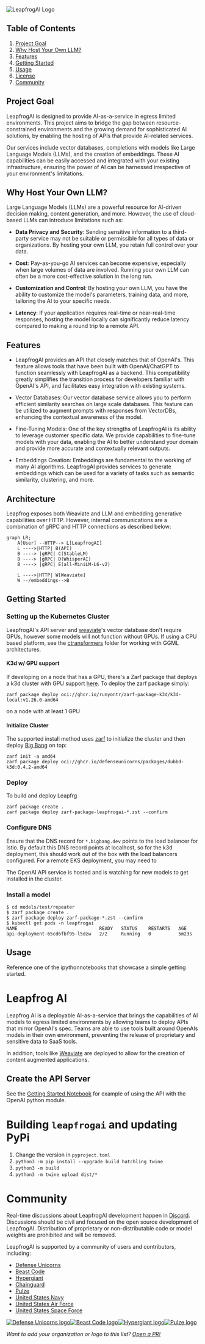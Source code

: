 ![LeapfrogAI Logo](https://github.com/defenseunicorns/leapfrogai/raw/main/docs/imgs/leapfrogai.png)

## Table of Contents
1. [Project Goal](#project-goal)
2. [Why Host Your Own LLM?](#why-host-your-own-llm)
3. [Features](#features)
4. [Getting Started](#getting-started)
5. [Usage](#usage)
7. [License](LICENSE)
8. [Community](#community)

## Project Goal <a name="project-goal"></a>

LeapfrogAI is designed to provide AI-as-a-service in egress limited environments. This project aims to bridge the gap between resource-constrained environments and the growing demand for sophisticated AI solutions, by enabling the hosting of APIs that provide AI-related services.

Our services include vector databases, completions with models like Large Language Models (LLMs), and the creation of embeddings. These AI capabilities can be easily accessed and integrated with your existing infrastructure, ensuring the power of AI can be harnessed irrespective of your environment's limitations.

## Why Host Your Own LLM? <a name="why-host-your-own-llm"></a>

Large Language Models (LLMs) are a powerful resource for AI-driven decision making, content generation, and more. However, the use of cloud-based LLMs can introduce limitations such as:

* **Data Privacy and Security**: Sending sensitive information to a third-party service may not be suitable or permissible for all types of data or organizations. By hosting your own LLM, you retain full control over your data.

* **Cost**: Pay-as-you-go AI services can become expensive, especially when large volumes of data are involved. Running your own LLM can often be a more cost-effective solution in the long run.

* **Customization and Control**: By hosting your own LLM, you have the ability to customize the model's parameters, training data, and more, tailoring the AI to your specific needs.

* **Latency**: If your application requires real-time or near-real-time responses, hosting the model locally can significantly reduce latency compared to making a round trip to a remote API.

## Features <a name="features"></a>

* LeapfrogAI provides an API that closely matches that of OpenAI's. This feature allows tools that have been built with OpenAI/ChatGPT to function seamlessly with LeapfrogAI as a backend. This compatibility greatly simplifies the transition process for developers familiar with OpenAI's API, and facilitates easy integration with existing systems.

* Vector Databases: Our vector database service allows you to perform efficient similarity searches on large scale databases. This feature can be utilized to augment prompts with responses from VectorDBs, enhancing the contextual awareness of the model.

* Fine-Tuning Models: One of the key strengths of LeapfrogAI is its ability to leverage customer specific data. We provide capabilities to fine-tune models with your data, enabling the AI to better understand your domain and provide more accurate and contextually relevant outputs.

* Embeddings Creation: Embeddings are fundamental to the working of many AI algorithms. LeapfrogAI provides services to generate embeddings which can be used for a variety of tasks such as semantic similarity, clustering, and more.

## Architecture

Leapfrog exposes both Weaviate and LLM and embedding generative capabilities over HTTP.  However, internal communications are a combination of gRPC and HTTP connections as described below:

```mermaid
graph LR;
    A[User] --HTTP--> L[LeapfrogAI]
    L ---->|HTTP| B(API)
    B ----> |gRPC| C(StableLM)
    B ----> |gRPC| D(WhisperAI)
    B ----> |gRPC| E(all-MiniLM-L6-v2)

    L ---->|HTTP| W[Weaviate]
    W --/embeddings-->B
```

## Getting Started <a name="getting-started"></a>

### Setting up the Kubernetes Cluster

LeapfrogAI's API server and [weaviate](https://github.com/weaviate/weaviate)'s vector database don't require GPUs, however some models will not function without GPUs.  If using a CPU based platform, see the [ctransformers](./models/llms/ctransformers/) folder for working with GGML architectures.

#### K3d w/ GPU support

If developing on a node that has a GPU, there's a Zarf package that deploys a k3d cluster with GPU support [here](https://github.com/runyontr/zarf-package-k3d).  To deploy the zarf package simply:

```shell
zarf package deploy oci://ghcr.io/runyontr/zarf-package-k3d/k3d-local:v1.26.0-amd64
```

on a node with at least 1 GPU

#### Initialize Cluster

The supported install method uses [zarf](https://zarf.dev) to initialize the cluster and then deploy [Big Bang](https://github.com/defenseunicorns/uds-package-dubbd) on top:

```shell
zarf init -a amd64
zarf package deploy oci://ghcr.io/defenseunicorns/packages/dubbd-k3d:0.4.2-amd64
```


### Deploy

To build and deploy Leapfrg

```shell
zarf package create .
zarf package deploy zarf-package-leapfrogai-*.zst --confirm
```

### Configure DNS

Ensure that the DNS record for `*.bigbang.dev` points to the load balancer for Istio.  By default this DNS record points at localhost, so for the k3d deployment, this should work out of the box with the load balancers configured.  For a remote EKS deployment, you may need to


The OpenAI API service is hosted and is watching for new models to get installed in the cluster.

### Install a model

```shell
$ cd models/test/repeater
$ zarf package create .
$ zarf package deploy zarf-package-*.zst --confirm
$ kubectl get pods -n leapfrogai
NAME                              READY   STATUS    RESTARTS   AGE
api-deployment-65cd6fbf95-l5dzw   2/2     Running   0          5m23s
```


## Usage <a name="usage"></a>

Reference one of the ipythonnotebooks that showcase a simple getting started.


# Leapfrog AI

Leapfrog AI is a deployable AI-as-a-service that brings the capabilities of AI models to egress limited environments by allowing teams to deploy APIs that mirror OpenAI's spec.  Teams are able to use tools built around OpenAIs models in their own environment, preventing the release of proprietary and sensitive data to SaaS tools.

In addition, tools like [Weaviate](https://weaviate.io/) are deployed to allow for the creation of content augmented applications.


## Create the API Server

See the [Getting Started Notebook](notebooks/gettingstarted.ipynb) for example of using the API with the OpenAI python module.


# Building `leapfrogai` and updating PyPi

1. Change the version in `pyproject.toml`
2. `python3 -m pip install --upgrade build hatchling twine`
3. `python3 -m build`
4. `python3 -m twine upload dist/*`


# Community

Real-time discussions about LeapfrogAI development happen in [Discord](https://discord.com/invite/leapfrog). Discussions should be civil and focused on the open source development of LeapfrogAI. Distribution of proprietary or non-distributable code or model weights are prohibited and will be removed.

LeapfrogAI is supported by a community of users and contributors, including:

* [Defense Unicorns](https://defenseunicorns.com)
* [Beast Code](https://beast-code.com)
* [Hypergiant](https://www.hypergiant.com/)
* [Chainguard](https://www.chainguard.dev/)
* [Pulze](https://www.pulze.ai)
* [United States Navy](https://www.navy.mil/)
* [United States Air Force](https://www.airforce.com)
* [United States Space Force](https://www.spaceforce.mil)

[![Defense Unicorns logo](docs/imgs/user-logos/defense-unicorns.png)](https://defenseunicorns.com)[![Beast Code logo](docs/imgs/user-logos/beast-code.png)](https://beast-code.com)[![Hypergiant logo](docs/imgs/user-logos/hypergiant.png)](https://hypergiant.com)[![Pulze logo](docs/imgs/user-logos/pulze.png)](https://pulze.ai)

*Want to add your organization or logo to this list? [Open a PR!](https://github.com/defenseunicorns/leapfrogai/edit/main/README.md)*

